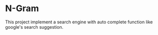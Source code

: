 # N-Gram
This project implement a search engine with auto complete function like google's search suggestion.
